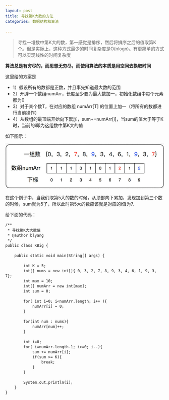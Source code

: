 ```yaml
---
layout: post
title: 寻找第K大数的方法
categories: 数据结构和算法

---
```


>寻找一堆数中第K大的数，第一感觉是排序，然后将排序之后的值取第K个。但是实际上，这种方式最少的时间复杂度是O(nlogn)。有更简单的方式可以实现线性的时间复杂度

**算法总是有穷尽的，而思想无穷尽，而使用算法的本质是用空间去换取时间**

这里给的方案是

* 1）假设所有的数都是正数，并且事先知道最大数的范围
* 2）开辟一个数组numArr，长度至少要为最大数加一，初始化数组中每个元素都为0
* 3）对于某个数T，在对应的数组 numArr[T] 的位置上加一（将所有的数都进行当前操作）
* 4）从数组的最顶端开始向下累加，sum+=numArr[i]，当sum的值大于等于K时，当前的i即为这组数中第K大的值

如下图示：

![](/images/pages/datastructure/firstK.jpg)

在这个例子中，当我们取第5大的数的时候，从顶部向下累加，发现加到第三个数的时候，sum就为5了，所以此时第5大的数应该就是对应的i值为7.

给下面的代码：


```
/** 
 * 寻找第K大大数值 
 * @author blyang 
 */  
public class KBig {  
  
    public static void main(String[] args) {  
          
        int K = 5;  
        int[] nums = new int[]{ 0, 3, 2, 7, 8, 9, 3, 4, 6, 1, 9, 3, 7};  
        int max = 10;  
        int[] numArr = new int[max];  
        int sum = 0;  
          
        for( int i=0; i<numArr.length; i++ ){  
            numArr[i] = 0;  
        }  
          
        for(int num : nums){  
            numArr[num]++;  
        }  
          
        int i=0;  
        for( i=numArr.length-1; i>=0; i--){  
            sum += numArr[i];  
            if(sum >= K){  
                break;  
            }  
        }  
          
        System.out.println(i);  
    }  
}  
```

